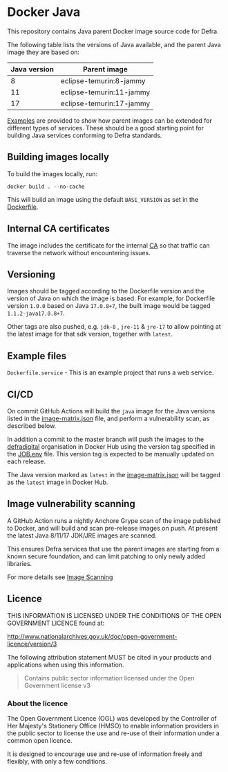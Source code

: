 # Docker Java

This repository contains Java parent Docker image source code for Defra.

The following table lists the versions of Java available, and the parent Java image they are based on:

| Java version  | Parent image             |
| ------------- | ------------------------ |
| 8             | eclipse-temurin:8-jammy  |
| 11            | eclipse-temurin:11-jammy |
| 17            | eclipse-temurin:17-jammy |

[Examples](./example) are provided to show how parent images can be extended for different types of services. These should be a good starting point for building Java services conforming to Defra standards.

## Building images locally

To build the images locally, run:
```
docker build . --no-cache
```

This will build an image using the default `BASE_VERSION` as set in the [Dockerfile](Dockerfile).

## Internal CA certificates

The image includes the certificate for the internal [CA](https://en.wikipedia.org/wiki/Certificate_authority) so that traffic can traverse the network without encountering issues.

## Versioning

Images should be tagged according to the Dockerfile version and the version of Java on which the image is based. For example, for Dockerfile version `1.0.0` based on Java `17.0.8+7`, the built image would be tagged `1.1.2-java17.0.8+7`.

Other tags are also pushed, e.g. `jdk-8` , `jre-11` & `jre-17` to allow pointing at the latest image for that sdk version, together with `latest`.

## Example files

`Dockerfile.service` - This is an example project that runs a web service.

## CI/CD

On commit GitHub Actions will build the `java` image for the Java versions listed in the [image-matrix.json](image-matrix.json) file, and perform a vulnerability scan, as described below.

In addition a commit to the master branch will push the images to the [defradigital](https://hub.docker.com/u/defradigital) organisation in Docker Hub using the version tag specified in the [JOB.env](JOB.env) file. This version tag is expected to be manually updated on each release.

The Java version marked as `latest` in the [image-matrix.json](image-matrix.json) will be tagged as the `latest` image in Docker Hub.

## Image vulnerability scanning

A GitHub Action runs a nightly Anchore Grype scan of the image published to Docker, and will build and scan pre-release images on push. At present the latest Java 8/11/17 JDK/JRE images are scanned.

This ensures Defra services that use the parent images are starting from a known secure foundation, and can limit patching to only newly added libraries.

For more details see [Image Scanning](IMAGE_SCANNING.md)

## Licence

THIS INFORMATION IS LICENSED UNDER THE CONDITIONS OF THE OPEN GOVERNMENT LICENCE found at:

<http://www.nationalarchives.gov.uk/doc/open-government-licence/version/3>

The following attribution statement MUST be cited in your products and applications when using this information.

> Contains public sector information licensed under the Open Government license v3

### About the licence

The Open Government Licence (OGL) was developed by the Controller of Her Majesty's Stationery Office (HMSO) to enable information providers in the public sector to license the use and re-use of their information under a common open licence.

It is designed to encourage use and re-use of information freely and flexibly, with only a few conditions.
